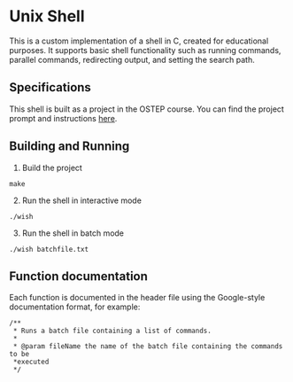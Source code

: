 # Unix Shell

This is a custom implementation of a shell in C, created for educational purposes. It supports basic shell functionality such as running commands, parallel commands, redirecting output, and setting the search path.

## Specifications
This shell is built as a project in the OSTEP course. You can find the project prompt and instructions [here](https://github.com/remzi-arpacidusseau/ostep-projects/tree/master/processes-shell).

## Building and Running

1. Build the project
```
make
```
2. Run the shell in interactive mode
```
./wish
```
3. Run the shell in batch mode
```
./wish batchfile.txt
```

## Function documentation

Each function is documented in the header file using the Google-style documentation format, for example:
```
/**
 * Runs a batch file containing a list of commands.
 *
 * @param fileName the name of the batch file containing the commands to be
 *executed
 */
```



